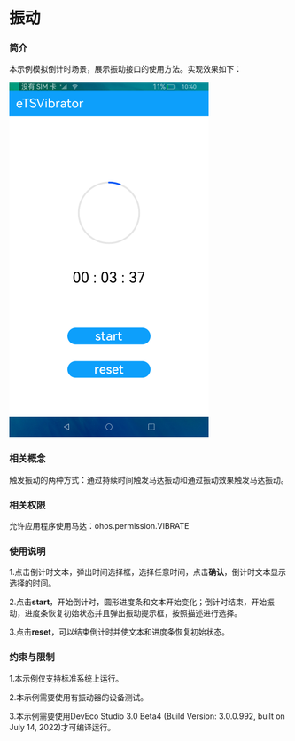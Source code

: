 # 振动

### 简介

本示例模拟倒计时场景，展示振动接口的使用方法。实现效果如下：

![](./screenshots/device/vibrator.png)

### 相关概念

触发振动的两种方式：通过持续时间触发马达振动和通过振动效果触发马达振动。

### 相关权限

允许应用程序使用马达：ohos.permission.VIBRATE

### 使用说明

1.点击倒计时文本，弹出时间选择框，选择任意时间，点击**确认**，倒计时文本显示选择的时间。

2.点击**start**，开始倒计时，圆形进度条和文本开始变化；倒计时结束，开始振动，进度条恢复初始状态并且弹出振动提示框，按照描述进行选择。

3.点击**reset**，可以结束倒计时并使文本和进度条恢复初始状态。

### 约束与限制

1.本示例仅支持标准系统上运行。

2.本示例需要使用有振动器的设备测试。

3.本示例需要使用DevEco Studio 3.0 Beta4 (Build Version: 3.0.0.992, built on July 14, 2022)才可编译运行。